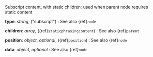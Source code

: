 Subscript content, with static children; used when parent node requires static content

__type__: _string_, ("subscript")
: See also {ref}`node`

__children__: _array_, ({ref}`staticphrasingcontent`)
: See also {ref}`parent`

__position__: _object_, _optional_, ({ref}`position`)
: See also {ref}`node`

__data__: _object_, _optional_
: See also {ref}`node`

